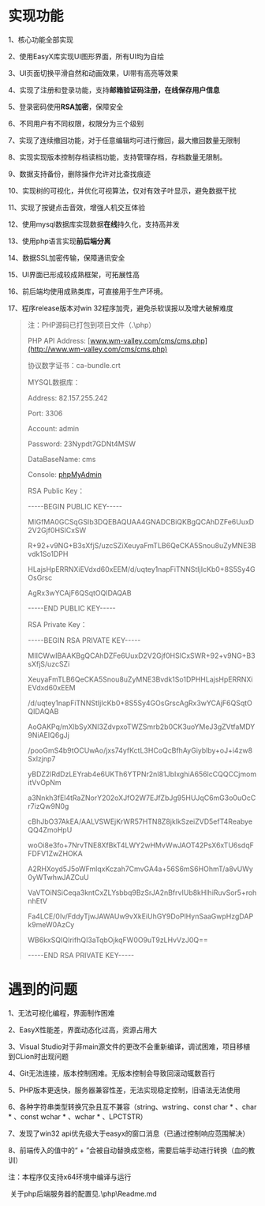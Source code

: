 # 实现功能

1、核心功能全部实现

2、使用EasyX库实现UI图形界面，所有UI均为自绘

3、UI页面切换平滑自然和动画效果，UI带有高亮等效果

4、实现了注册和登录功能，支持**邮箱验证码注册，在线保存用户信息**

5、登录密码使用**RSA加密**，保障安全

6、不同用户有不同权限，权限分为三个级别

7、实现了连续撤回功能，对于任意编辑均可进行撤回，最大撤回数量无限制

8、实现实现版本控制存档读档功能，支持管理存档，存档数量无限制。

9、数据支持备份，删除操作允许对比查找痕迹

10、实现树的可视化，并优化可视算法，仅对有效子叶显示，避免数据干扰

11、实现了按键点击音效，增强人机交互体验

12、使用mysql数据库实现数据**在线**持久化，支持高并发

13、使用php语言实现**前后端分离**

14、数据SSL加密传输，保障通讯安全

15、UI界面已形成较成熟框架，可拓展性高

16、前后端均使用成熟类库，可直接用于生产环境。

17、程序release版本对win 32程序加壳，避免杀软误报以及增大破解难度



> 注：PHP源码已打包到项目文件（.\php）
>
> PHP API Address: [www.wm-valley.com/cms/cms.php](http://www.wm-valley.com/cms/cms.php)
>
> 协议数字证书：ca-bundle.crt
>
> 
>
> MYSQL数据库：
>
> Address: 82.157.255.242
>
> Port: 3306
>
> Account: admin
>
> Password: 23Nypdt7GDNt4MSW
>
> DataBaseName: cms
>
> Console: [phpMyAdmin](http://82.157.255.242:888/phpmyadmin_bAnurgNjPgjJTLxe/index.php)
>
> 
>
> RSA Public Key：
>
> -----BEGIN PUBLIC KEY-----
>
> MIGfMA0GCSqGSIb3DQEBAQUAA4GNADCBiQKBgQCAhDZFe6UuxD2V2Gjf0HSlCxSW
>
> R+92+v9NG+B3sXfjS/uzcSZiXeuyaFmTLB6QeCKA5Snou8uZyMNE3Bvdk1So1DPH
>
> HLajsHpERRNXiEVdxd60xEEM/d/uqtey1napFiTNNStIjIcKb0+8S5Sy4GOsGrsc
>
> AgRx3wYCAjF6QSqtOQIDAQAB
>
> -----END PUBLIC KEY-----
>
> 
>
> RSA Private Key：
>
> -----BEGIN RSA PRIVATE KEY-----
>
> MIICWwIBAAKBgQCAhDZFe6UuxD2V2Gjf0HSlCxSWR+92+v9NG+B3sXfjS/uzcSZi
>
> XeuyaFmTLB6QeCKA5Snou8uZyMNE3Bvdk1So1DPHHLajsHpERRNXiEVdxd60xEEM
>
> /d/uqtey1napFiTNNStIjIcKb0+8S5Sy4GOsGrscAgRx3wYCAjF6QSqtOQIDAQAB
>
> AoGAKPq/mXlbSyXNI3ZdvpxoTWZSmrb2b0CK3uoYMeJ3gZVtfaMDY9NiAEIQ6gJj
>
> /pooGmS4b9tOCUwAo/jxs74yfKctL3HCoQcBfhAyGiyblby+oJ+i4zw8Sxlzjnp7
>
> yBDZ2lRdDzLEYrab4e6UKTh6YTPNr2nI81JbIxghiA656lcCQQCCjmomitVvOpNm
>
> a3Nnkh3fEl4tRaZNorY202oXJfO2W7EJfZbJg95HUJqC6mG3o0uOcCr7izQw9N0g
>
> cBhJbO37AkEA/AALVSWEjKrWR57HTN8Z8jklkSzeiZVD5efT4ReabyeQQ4ZmoHpU
>
> woOi8e3fo+7NrvTNE8XfBkT4LWY2wHMvWwJAOT42PsX6xTU6sdqFFDFV1ZwZHOKA
>
> A2RHXoyd5J5oWFmlqxKczah7CmvGA4a+56S6mS6HOhmT/a8vUWy0yWTwhwJAZCuU
>
> VaVTOiNSiCeqa3kntCxZLYsbbq9BzSrJA2nBfrvIUb8kHlhiRuvSor5+rohnhEtV
>
> Fa4LCE/0Iv/FddyTjwJAWAUw9vXkEiUhGY9DoPlHynSaaGwpHzgDAPk9meW0AzCy
>
> WB6kxSQIQIrifhQI3aTqbOjkqFW0O9uT9zLHvVzJ0Q==
>
> -----END RSA PRIVATE KEY-----



# 遇到的问题

1、无法可视化编程，界面制作困难

2、EasyX性能差，界面动态化过高，资源占用大

3、Visual Studio对于非main源文件的更改不会重新编译，调试困难，项目移植到CLion时出现问题

4、Git无法连接，版本控制困难。无版本控制会导致回滚动辄数百行

5、PHP版本更迭快，服务器兼容性差，无法实现稳定控制，旧语法无法使用

6、各种字符串类型转换冗杂且互不兼容（string、wstring、const char * 、char * 、const wchar * 、wchar * 、LPCTSTR）

7、发现了win32 api优先级大于easyx的窗口消息（已通过控制响应范围解决）

8、前端传入的值中的“ + ”会被自动替换成空格，需要后端手动进行转换（血的教训）



注：本程序仅支持x64环境中编译与运行

​		关于php后端服务器的配置见.\php\Readme.md




